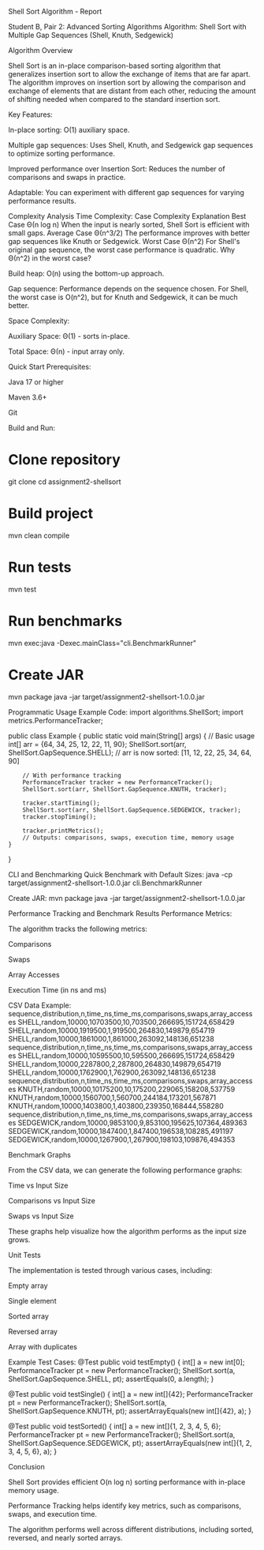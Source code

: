 Shell Sort Algorithm - Report

Student B, Pair 2: Advanced Sorting Algorithms
Algorithm: Shell Sort with Multiple Gap Sequences (Shell, Knuth, Sedgewick)

 Algorithm Overview

Shell Sort is an in-place comparison-based sorting algorithm that generalizes insertion sort to allow the exchange of items that are far apart. The algorithm improves on insertion sort by allowing the comparison and exchange of elements that are distant from each other, reducing the amount of shifting needed when compared to the standard insertion sort.

Key Features:

 In-place sorting: O(1) auxiliary space.

 Multiple gap sequences: Uses Shell, Knuth, and Sedgewick gap sequences to optimize sorting performance.

 Improved performance over Insertion Sort: Reduces the number of comparisons and swaps in practice.

 Adaptable: You can experiment with different gap sequences for varying performance results.

 Complexity Analysis
Time Complexity:
Case	Complexity	Explanation
Best Case	Θ(n log n)	When the input is nearly sorted, Shell Sort is efficient with small gaps.
Average Case	Θ(n^3/2)	The performance improves with better gap sequences like Knuth or Sedgewick.
Worst Case	Θ(n^2)	For Shell's original gap sequence, the worst case performance is quadratic.
Why Θ(n^2) in the worst case?

Build heap: O(n) using the bottom-up approach.

Gap sequence: Performance depends on the sequence chosen. For Shell, the worst case is O(n^2), but for Knuth and Sedgewick, it can be much better.

Space Complexity:

Auxiliary Space: Θ(1) - sorts in-place.

Total Space: Θ(n) - input array only.

 Quick Start
Prerequisites:

Java 17 or higher

Maven 3.6+

Git

Build and Run:
# Clone repository
git clone <repository-url>
cd assignment2-shellsort

# Build project
mvn clean compile

# Run tests
mvn test

# Run benchmarks
mvn exec:java -Dexec.mainClass="cli.BenchmarkRunner"

# Create JAR
mvn package
java -jar target/assignment2-shellsort-1.0.0.jar

 Programmatic Usage
Example Code:
import algorithms.ShellSort;
import metrics.PerformanceTracker;

public class Example {
    public static void main(String[] args) {
        // Basic usage
        int[] arr = {64, 34, 25, 12, 22, 11, 90};
        ShellSort.sort(arr, ShellSort.GapSequence.SHELL);
        // arr is now sorted: [11, 12, 22, 25, 34, 64, 90]

        // With performance tracking
        PerformanceTracker tracker = new PerformanceTracker();
        ShellSort.sort(arr, ShellSort.GapSequence.KNUTH, tracker);

        tracker.startTiming();
        ShellSort.sort(arr, ShellSort.GapSequence.SEDGEWICK, tracker);
        tracker.stopTiming();

        tracker.printMetrics();
        // Outputs: comparisons, swaps, execution time, memory usage
    }
}

 CLI and Benchmarking
Quick Benchmark with Default Sizes:
java -cp target/assignment2-shellsort-1.0.0.jar cli.BenchmarkRunner

Create JAR:
mvn package
java -jar target/assignment2-shellsort-1.0.0.jar

 Performance Tracking and Benchmark Results
Performance Metrics:

The algorithm tracks the following metrics:

Comparisons

Swaps

Array Accesses

Execution Time (in ns and ms)

CSV Data Example:
sequence,distribution,n,time_ns,time_ms,comparisons,swaps,array_accesses
SHELL,random,10000,10703500,10,703500,266695,151724,658429
SHELL,random,10000,1919500,1,919500,264830,149879,654719
SHELL,random,10000,1861000,1,861000,263092,148136,651238
sequence,distribution,n,time_ns,time_ms,comparisons,swaps,array_accesses
SHELL,random,10000,10595500,10,595500,266695,151724,658429
SHELL,random,10000,2287800,2,287800,264830,149879,654719
SHELL,random,10000,1762900,1,762900,263092,148136,651238
sequence,distribution,n,time_ns,time_ms,comparisons,swaps,array_accesses
KNUTH,random,10000,10175200,10,175200,229065,158208,537759
KNUTH,random,10000,1560700,1,560700,244184,173201,567871
KNUTH,random,10000,1403800,1,403800,239350,168444,558280
sequence,distribution,n,time_ns,time_ms,comparisons,swaps,array_accesses
SEDGEWICK,random,10000,9853100,9,853100,195625,107364,489363
SEDGEWICK,random,10000,1847400,1,847400,196538,108285,491197
SEDGEWICK,random,10000,1267900,1,267900,198103,109876,494353

 Benchmark Graphs

From the CSV data, we can generate the following performance graphs:

Time vs Input Size

Comparisons vs Input Size

Swaps vs Input Size

These graphs help visualize how the algorithm performs as the input size grows.

 Unit Tests

The implementation is tested through various cases, including:

Empty array

Single element

Sorted array

Reversed array

Array with duplicates

Example Test Cases:
@Test
public void testEmpty() {
    int[] a = new int[0];
    PerformanceTracker pt = new PerformanceTracker();
    ShellSort.sort(a, ShellSort.GapSequence.SHELL, pt);
    assertEquals(0, a.length);
}

@Test
public void testSingle() {
    int[] a = new int[]{42};
    PerformanceTracker pt = new PerformanceTracker();
    ShellSort.sort(a, ShellSort.GapSequence.KNUTH, pt);
    assertArrayEquals(new int[]{42}, a);
}

@Test
public void testSorted() {
    int[] a = new int[]{1, 2, 3, 4, 5, 6};
    PerformanceTracker pt = new PerformanceTracker();
    ShellSort.sort(a, ShellSort.GapSequence.SEDGEWICK, pt);
    assertArrayEquals(new int[]{1, 2, 3, 4, 5, 6}, a);
}

 Conclusion

Shell Sort provides efficient O(n log n) sorting performance with in-place memory usage.

Performance Tracking helps identify key metrics, such as comparisons, swaps, and execution time.

The algorithm performs well across different distributions, including sorted, reversed, and nearly sorted arrays.
